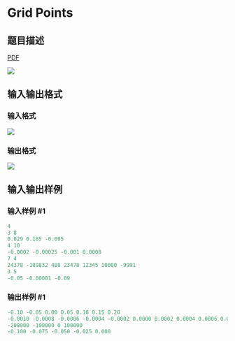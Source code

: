 # Grid Points

## 题目描述

[problemUrl]: https://uva.onlinejudge.org/index.php?option=com_onlinejudge&Itemid=8&category=18&page=show_problem&problem=1617

[PDF](https://uva.onlinejudge.org/external/106/p10676.pdf)

![](https://cdn.luogu.com.cn/upload/vjudge_pic/UVA10676/148ef2c2dfe0cad0499b39cc8869968317ac118a.png)

## 输入输出格式

### 输入格式

![](https://cdn.luogu.com.cn/upload/vjudge_pic/UVA10676/97e02d9253f2709de5e407c27fd56eb617355b2d.png)

### 输出格式

![](https://cdn.luogu.com.cn/upload/vjudge_pic/UVA10676/832abe263fdf7ec4ccbc614807195ed98b514716.png)

## 输入输出样例

### 输入样例 #1

```cpp
4
3 8
0.029 0.185 -0.095
4 10
-0.0002 -0.00025 -0.001 0.0008
7 4
24378 -189832 488 23478 12345 10000 -9991
3 5
-0.05 -0.00001 -0.09
```


### 输出样例 #1

```cpp
-0.10 -0.05 0.00 0.05 0.10 0.15 0.20
-0.0010 -0.0008 -0.0006 -0.0004 -0.0002 0.0000 0.0002 0.0004 0.0006 0.0008
-200000 -100000 0 100000
-0.100 -0.075 -0.050 -0.025 0.000
```


